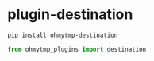 # plugin-destination

```sh
pip install ohmytmp-destination
```

```py
from ohmytmp_plugins import destination
```
